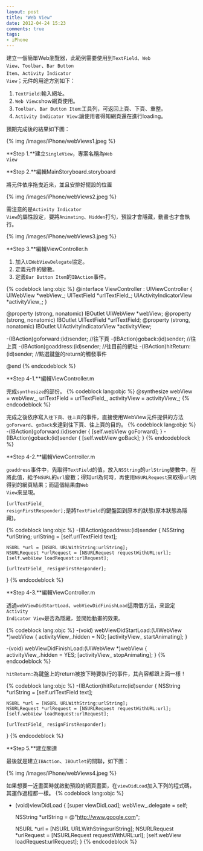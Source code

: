 ```yaml
---
layout: post
title: "Web View"
date: 2012-04-24 15:23
comments: true
tags: 
- iPhone
---
```

建立一個簡單Web瀏覽器，此範例需要使用到<code>TextField</code>、<code>Web View</code>、<code>Toolbar</code>、<code>Bar Button Item</code>、<code>Activity Indicator View</code>；元件的用途方別如下：

<ol>
<li><code>TextField</code>:輸入網址。</li>
<li><code>Web View</code>:show網頁使用。</li>
<li><code>Toolbar</code>、<code>Bar Button Item</code>:工具列，可返回上頁、下頁、重整。</li>
<li><code>Activity Indicator View</code>:讓使用者得知網頁還在進行loading。</li>
</ol>

<!-- more -->

預期完成後的結果如下圖：

{% img /images/iPhone/webViews1.jpeg %}

**Step 1.**建立<code>SingleView</code>，專案名稱為<code>Web View</code>

**Step 2.**編輯MainStoryboard.storyboard

將元件依序拖曳近來，並且安排好擺設的位置

{% img /images/iPhone/webViews2.jpeg %}

需注意的是<code>Activity Indicator View</code>的屬性設定，要將<code>Animating</code>、<code>Hidden</code>打勾，預設才會隱藏，動畫也才會執行。

{% img /images/iPhone/webViews3.jpeg %}

**Step 3.**編輯ViewController.h

<ol>
<li>加入<code>UIWebViewDelegate</code>協定。</li>
<li>定義元件的變數。</li>
<li>定義<code>Bar Button Item</code>的<code>IBAction</code>事件。</li>
</ol>

{% codeblock lang:objc %}
@interface ViewController : UIViewController<UIWebViewDelegate>
{
    UIWebView *webView_;
    UITextField *urlTextField_;
    UIActivityIndicatorView *activityView_;
}

@property (strong, nonatomic) IBOutlet UIWebView *webView;
@property (strong, nonatomic) IBOutlet UITextField *urlTextField;
@property (strong, nonatomic) IBOutlet UIActivityIndicatorView *activityView;

-(IBAction)goforward:(id)sender; //往下頁
-(IBAction)goback:(id)sender;    //往上頁
-(IBAction)goaddress:(id)sender; //往目前的網址
-(IBAction)hitReturn:(id)sender; //點選鍵盤的return的觸發事件

@end
{% endcodeblock %}

**Step 4-1.**編輯ViewController.m

完成<code>synthesize</code>的部份。
{% codeblock lang:objc %}
@synthesize webView = webView_, urlTextField = urlTextField_, activityView = activityView_;
{% endcodeblock %}

完成之後依序寫入<code>往下頁</code>、<code>往上頁</code>的事件，直接使用WebView元件提供的方法<code>goForward</code>、<code>goBack</code>來達到往下頁、往上頁的目的。
{% codeblock lang:objc %}
-(IBAction)goforward:(id)sender
{
    [self.webView goForward];
}
-(IBAction)goback:(id)sender
{
    [self.webView goBack];
}
{% endcodeblock %}

**Step 4-2.**編輯ViewController.m

<code>goaddress</code>事件中，先取得<code>TextField</code>的值，放入<code>NSString</code>的<code>urlString</code>變數中，在將此值，給予<code>NSURL</code>的<code>url</code>變數；得知url為何時，再使用<code>NSURLRequest</code>來取得<code>url</code>所得到的網頁結果；而這個結果由<code>Web View</code>來呈現。

<code>[urlTextField_ resignFirstResponder];</code>是將<code>TextField</code>的鍵盤回到原本的狀態(原本狀態為隱藏)。

{% codeblock lang:objc %}
-(IBAction)goaddress:(id)sender
{
    NSString *urlString;
    urlString = [self.urlTextField text];
    
    NSURL *url = [NSURL URLWithString:urlString];
    NSURLRequest *urlRequest = [NSURLRequest requestWithURL:url];
    [self.webView loadRequest:urlRequest];
    
    [urlTextField_ resignFirstResponder];
}
{% endcodeblock %}

**Step 4-3.**編輯ViewController.m

透過<code>webViewDidStartLoad</code>、<code>webViewDidFinishLoad</code>這兩個方法，來設定<code>Activity Indicator View</code>是否為隱藏，並開始動畫的效果。

{% codeblock lang:objc %}
-(void) webViewDidStartLoad:(UIWebView *)webView
{
    activityView_.hidden = NO;
    [activityView_ startAnimating];
}

-(void) webViewDidFinishLoad:(UIWebView *)webView
{
    activityView_.hidden = YES;
    [activityView_ stopAnimating];
}
{% endcodeblock %}

<code>hitReturn:</code>為鍵盤上的return被按下時要執行的事件，其內容都跟上面一樣！

{% codeblock lang:objc %}
-(IBAction)hitReturn:(id)sender
{
    NSString *urlString = [self.urlTextField text];
    
    NSURL *url = [NSURL URLWithString:urlString];
    NSURLRequest *urlRequest = [NSURLRequest requestWithURL:url];
    [self.webView loadRequest:urlRequest];
    
    [urlTextField_ resignFirstResponder];
}
{% endcodeblock %}

**Step 5.**建立關連

最後就是建立<code>IBAction</code>、<code>IBOutlet</code>的關聯，如下圖：

{% img /images/iPhone/webViews4.jpeg %}

如果想要一近畫面時就啟動預設的網頁畫面，在<code>viewDidLoad</code>加入下列的程式碼，其運作過程都一樣。
{% codeblock lang:objc %}
- (void)viewDidLoad
{
    [super viewDidLoad];
    webView_.delegate = self;
    
    NSString *urlString = @"http://www.google.com";
    
    NSURL *url = [NSURL URLWithString:urlString];
    NSURLRequest *urlRequest = [NSURLRequest requestWithURL:url];
    [self.webView loadRequest:urlRequest];
}
{% endcodeblock %}